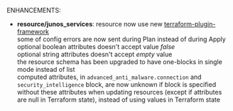 <!-- markdownlint-disable-file MD013 MD041 -->
ENHANCEMENTS:

* **resource/junos_services**: resource now use new [terraform-plugin-framework](https://github.com/hashicorp/terraform-plugin-framework)  
  some of config errors are now sent during Plan instead of during Apply  
  optional boolean attributes doesn't accept value *false*  
  optional string attributes doesn't accept *empty* value  
  the resource schema has been upgraded to have one-blocks in single mode instead of list  
  computed attributes, in `advanced_anti_malware.connection` and `security_intelligence` block, are now unknown if block is specified without these attributes when updating resources (except if attributes are null in Terraform state), instead of using values in Terraform state
